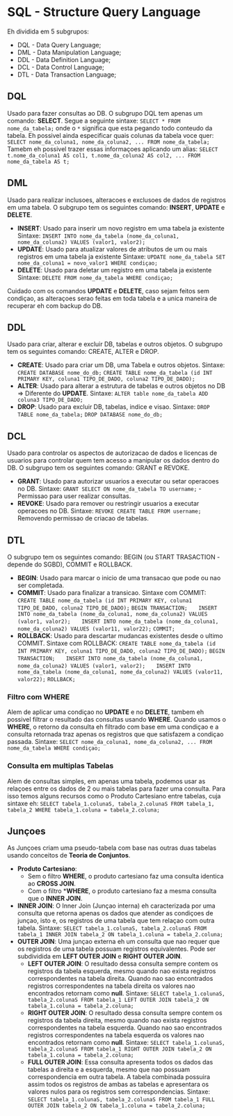 # SQL - Structure Query Language
Eh dividida em 5 subgrupos:
-  DQL - Data Query Language;
-  DML - Data Manipulation Language;
-  DDL - Data Definition Language;
-  DCL - Data Control Language;
-  DTL - Data Transaction Language;

## DQL
Usado para fazer consultas ao DB.
O subgrupo DQL tem apenas um comando: **SELECT**. Segue a seguinte sintaxe:
`SELECT * FROM nome_da_tabela;` onde o `*` significa que esta pegando todo conteudo da tabela. 
Eh possivel ainda especificar quais colunas da tabela voce quer:
`SELECT nome_da_coluna1, nome_da_coluna2, ... FROM nome_da_tabela;`
Tamebm eh possivel trazer essas informaçoes aplicando um alias:
`SELECT t.nome_da_coluna1 AS col1, t.nome_da_coluna2 AS col2, ... FROM nome_da_tabela AS t;`

## DML
Usado para realizar inclusoes, alteracoes e exclusoes de dados de registros em uma tabela.
O subgrupo tem os seguintes comando: **INSERT**, **UPDATE** e **DELETE**.
- **INSERT**: Usado para inserir um novo registro em uma tabela ja existente
Sintaxe:
`INSERT INTO nome_da_tabela (nome_da_coluna1, nome_da_coluna2) VALUES (valor1, valor2);`
- **UPDATE**: Usado para atualizar valores de atributos de um ou mais registros em uma tabela ja existente
Sintaxe:
`UPDATE nome_da_tabela SET nome_da_coluna1 = novo_valor1 WHERE condiçao;`
- **DELETE**: Usado para deletar um registro em uma tabela ja existente
Sintaxe:
`DELETE FROM nome_da_tabela WHERE condiçao;`

Cuidado com os comandos **UPDATE** e **DELETE**, caso sejam feitos sem condiçao, as alteraçoes serao feitas em toda tabela e 
a unica maneira de recuperar eh com backup do DB.

## DDL
Usado para criar, alterar e excluir DB, tabelas e outros objetos.
O subgrupo tem os seguintes comando: CREATE, ALTER e DROP.
- **CREATE**: Usado para criar um DB, uma Tabela e outros objetos.
Sintaxe:
`CREATE DATABASE nome_do_db;`
`CREATE TABLE nome_da_tabela (id INT PRIMARY KEY, coluna1 TIPO_DE_DADO, coluna2 TIPO_DE_DADO);`
- **ALTER**: Usado para alterar a estrutura de tabelas e outros objetos no DB => Diferente do **UPDATE**.
Sintaxe:
`ALTER table nome_da_tabela ADD coluna3 TIPO_DE_DADO;`
- **DROP**: Usado para excluir DB, tabelas, indice e visao.
Sintaxe:
`DROP TABLE nome_da_tabela;`
`DROP DATABASE nome_do_db;`

## DCL
Usado para controlar os aspectos de autorizacao de dados e licencas de usuarios para controlar quem tem acesso a manipular
os dados dentro do DB.
O subgrupo tem os seguintes comando: GRANT e REVOKE.
- **GRANT**: Usado para autorizar usuarios a executar ou setar operacoes no DB.
Sintaxe:
`GRANT SELECT ON nome_da_tabela TO username;` - Permissao para user realizar consultas.
- **REVOKE**: Usado para remover ou restringir usuarios a executar operacoes no DB.
Sintaxe:
`REVOKE CREATE TABLE FROM username;` Removendo permissao de criacao de tabelas.

## DTL
O subgrupo tem os seguintes comando: BEGIN (ou START TRASACTION - depende do SGBD), COMMIT e ROLLBACK.
- **BEGIN**: Usado para marcar o inicio de uma transacao que pode ou nao ser completada.
- **COMMIT**: Usado para finalizar a transicao.
Sintaxe com COMMIT:
`CREATE TABLE nome_da_tabela (id INT PRIMARY KEY, coluna1 TIPO_DE_DADO, coluna2 TIPO_DE_DADO);`
`BEGIN TRANSACTION;`
`   INSERT INTO nome_da_tabela (nome_da_coluna1, nome_da_coluna2) VALUES (valor1, valor2);`
`   INSERT INTO nome_da_tabela (nome_da_coluna1, nome_da_coluna2) VALUES (valor11, valor22);`
`COMMIT;`
- **ROLLBACK**: Usado para descartar mudancas existentes desde o ultimo COMMIT.
Sintaxe com ROLLBACK:
`CREATE TABLE nome_da_tabela (id INT PRIMARY KEY, coluna1 TIPO_DE_DADO, coluna2 TIPO_DE_DADO);`
`BEGIN TRANSACTION;`
`   INSERT INTO nome_da_tabela (nome_da_coluna1, nome_da_coluna2) VALUES (valor1, valor2);`
`   INSERT INTO nome_da_tabela (nome_da_coluna1, nome_da_coluna2) VALUES (valor11, valor22);`
`ROLLBACK;`


### Filtro com WHERE
Alem de aplicar uma condiçao no **UPDATE** e no **DELETE**, tambem eh possivel filtrar o resultado das consultas usando 
**WHERE**. Quando usamos o **WHERE**, o retorno da consulta eh filtrado com base em uma condiçao e a consulta retornada traz
apenas os registros que que satisfazem a condiçao passada.
Sintaxe:
`SELECT nome_da_coluna1, nome_da_coluna2, ... FROM nome_da_tabela WHERE condiçao;`

### Consulta em multiplas Tabelas
Alem de consultas simples, em apenas uma tabela, podemos usar as relaçoes entre os dados de 2 ou mais tabelas para fazer uma
consulta. Para isso temos alguns recursos como o Produto Cartesiano entre tabelas, cuja sintaxe eh:
`SELECT tabela_1.colunaS, tabela_2.colunaS FROM tabela_1, tabela_2 WHERE tabela_1.coluna = tabela_2.coluna;`

## Junçoes
As Junçoes criam uma pseudo-tabela com base nas outras duas tabelas usando conceitos de **Teoria de Conjuntos**.

- **Produto Cartesiano**:
    - Sem o filtro **WHERE**, o produto cartesiano faz uma consulta identica ao **CROSS JOIN**.
    - Com o filtro ***WHERE**, o produto cartesiano faz a mesma consulta que o **INNER JOIN**.
- **INNER JOIN**: O Inner Join (Junçao interna) eh caracterizada por uma consulta que retorna apenas os dados que atender as condiçoes de junçao, isto e, os registros de uma tabela que tem relaçao com outra tabela.
Sintaxe:
`SELECT tabela_1.colunaS, tabela_2.colunaS FROM tabela_1 INNER JOIN tabela_2 ON tabela_1.coluna = tabela_2.coluna;`
- **OUTER JOIN**: Uma junçao externa eh um consulta que nao requer que os registros de uma tabela possuam registros equivalentes. Pode ser subdividida em **LEFT OUTER JOIN** e **RIGHT OUTER JOIN**.
    - **LEFT OUTER JOIN**: O resultado dessa consulta sempre contem os registros da tabela esquerda, mesmo quando nao exista registros correspondentes na tabela direita. Quando nao sao encontrados registros correspondentes na tabela direita os valores nao encontrados retornam como **null**.
    Sintaxe:
    `SELECT tabela_1.colunaS, tabela_2.colunaS FROM tabela_1 LEFT OUTER JOIN tabela_2 ON tabela_1.coluna = tabela_2.coluna;`
    - **RIGHT OUTER JOIN**: O resultado dessa consulta sempre contem os registros da tabela direita, mesmo quando nao exista registros correspondentes na tabela esquerda. Quando nao sao encontrados registros correspondentes na tabela esquerda os valores nao encontrados retornam como **null**.
    Sintaxe:
    `SELECT tabela_1.colunaS, tabela_2.colunaS FROM tabela_1 RIGHT OUTER JOIN tabela_2 ON tabela_1.coluna = tabela_2.coluna;`
    - **FULL OUTER JOIN**: Essa consulta apresenta todos os dados das tabelas a direita e a esquerda, mesmo que nao possuam correspondencia em outra tabela. A tabela combinada possuira assim todos os registros de ambas as tabelas e apresentara os valores nulos para os registros sem correspondencias.
    Sintaxe:
    `SELECT tabela_1.colunaS, tabela_2.colunaS FROM tabela_1 FULL OUTER JOIN tabela_2 ON tabela_1.coluna = tabela_2.coluna;`
